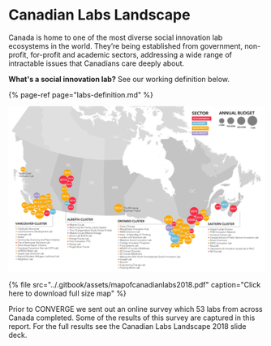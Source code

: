 # Canadian Labs Landscape

Canada is home to one of the most diverse social innovation lab ecosystems in the world. They’re being established from government, non-profit, for-profit and academic sectors, addressing a wide range of intractable issues that Canadians care deeply about.

**What's a social innovation lab?** See our working definition below.

{% page-ref page="labs-definition.md" %}

![](../.gitbook/assets/mapofcanadianlabs.png)

{% file src="../.gitbook/assets/mapofcanadianlabs2018.pdf" caption="Click here to download full size map" %}

Prior to CONVERGE we sent out an online survey which 53 labs from across Canada completed. Some of the results of this survey are captured in this report. For the full results see the Canadian Labs Landscape 2018 slide deck.



